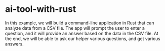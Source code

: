 # ai-tool-with-rust
In this example, we will build a command-line application in Rust that can analyze data from a CSV file. The app will prompt the user to enter a question, and it will provide an answer based on the data in the CSV file. At the end, we will be able to ask our helper various questions, and get various answers.
